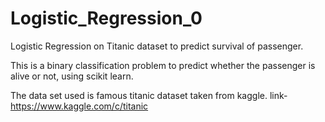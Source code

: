 # Logistic_Regression_0
Logistic Regression on Titanic dataset to predict survival of passenger.

This is a binary classification problem to predict whether the passenger is alive or not, using scikit learn.

The data set used is famous titanic dataset taken from kaggle. link-https://www.kaggle.com/c/titanic


